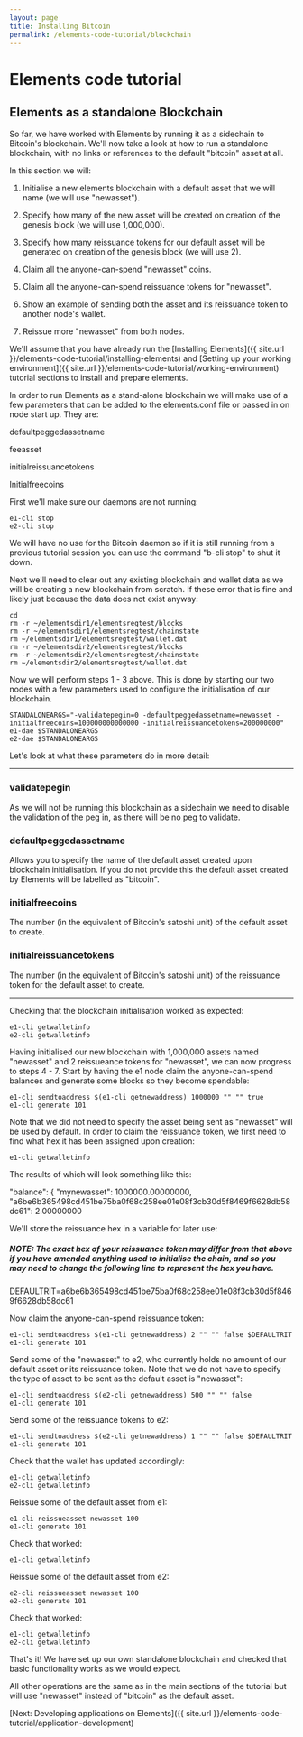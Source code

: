 ```yaml
---
layout: page
title: Installing Bitcoin
permalink: /elements-code-tutorial/blockchain
---
```


# Elements code tutorial

## Elements as a standalone Blockchain

So far, we have worked with Elements by running it as a sidechain to Bitcoin's blockchain. We'll now take a look at how to run a standalone blockchain, with no links or references to the default "bitcoin" asset at all. 

In this section we will:

1)    Initialise a new elements blockchain with a default asset that we will name (we will use "newasset").

2)    Specify how many of the new asset will be created on creation of the genesis block (we will use 1,000,000).

3)    Specify how many reissuance tokens for our default asset will be generated on creation of the genesis block (we will use 2).

4)    Claim all the anyone-can-spend "newasset" coins. 

5)    Claim all the anyone-can-spend reissuance tokens for "newasset".

6)    Show an example of sending both the asset and its reissuance token to another node's wallet.

7)    Reissue more "newasset" from both nodes.

We'll assume that you have already run the [Installing Elements]({{ site.url }}/elements-code-tutorial/installing-elements) and [Setting up your working environment]({{ site.url }}/elements-code-tutorial/working-environment) tutorial sections to install and prepare elements.
   
In order to run Elements as a stand-alone blockchain we will make use of a few parameters that can be added to the elements.conf file or passed in on node start up. They are:

<div class="console-output">defaultpeggedassetname

feeasset

initialreissuancetokens

Initialfreecoins
</div>

First we'll make sure our daemons are not running: 

~~~~
e1-cli stop
e2-cli stop
~~~~

We will have no use for the Bitcoin daemon so if it is still running from a previous tutorial session you can use the command "b-cli stop" to shut it down.

Next we'll need to clear out any existing blockchain and wallet data as we will be creating a new blockchain from scratch. If these error that is fine and likely just because the data does not exist anyway:

~~~~
cd 
rm -r ~/elementsdir1/elementsregtest/blocks
rm -r ~/elementsdir1/elementsregtest/chainstate
rm ~/elementsdir1/elementsregtest/wallet.dat
rm -r ~/elementsdir2/elementsregtest/blocks
rm -r ~/elementsdir2/elementsregtest/chainstate
rm ~/elementsdir2/elementsregtest/wallet.dat
~~~~

Now we will perform steps 1 - 3 above. This is done by starting our two nodes with a few parameters used to configure the initialisation of our blockchain.

~~~~
STANDALONEARGS="-validatepegin=0 -defaultpeggedassetname=newasset -initialfreecoins=100000000000000 -initialreissuancetokens=200000000"
e1-dae $STANDALONEARGS
e2-dae $STANDALONEARGS
~~~~

Let's look at what these parameters do in more detail:

* * * 

### validatepegin
As we will not be running this blockchain as a sidechain we need to disable the validation of the peg in, as there will be no peg to validate.

### defaultpeggedassetname
Allows you to specify the name of the default asset created upon blockchain initialisation. If you do not provide this the default asset created by Elements will be labelled as "bitcoin".

### initialfreecoins
The number (in the equivalent of Bitcoin's satoshi unit) of the default asset to create. 

### initialreissuancetokens
The number (in the equivalent of Bitcoin's satoshi unit) of the reissuance token for the default asset to create. 

* * * 

Checking that the blockchain initialisation worked as expected:

~~~~
e1-cli getwalletinfo
e2-cli getwalletinfo
~~~~

Having initialised our new blockchain with 1,000,000 assets named "newasset" and 2 reissueance tokens for "newasset", we can now progress to steps 4 - 7. Start by having the e1 node claim the anyone-can-spend balances and generate some blocks so they become spendable:

~~~~
e1-cli sendtoaddress $(e1-cli getnewaddress) 1000000 "" "" true
e1-cli generate 101
~~~~

Note that we did not need to specify the asset being sent as "newasset" will be used by default. In order to claim the reissuance token, we first need to find what hex it has been assigned upon creation:

~~~~
e1-cli getwalletinfo
~~~~

The results of which will look something like this:

<div class="console-output">"balance": {
    "mynewasset": 1000000.00000000,
    "a6be6b365498cd451be75ba0f68c258ee01e08f3cb30d5f8469f6628db58dc61": 2.00000000
</div>

We'll store the reissuance hex in a variable for later use:

##### NOTE: The exact hex of your reissuance token may differ from that above if you have amended anything used to initialise the chain, and so you may need to change the following line to represent the hex you have.

<div class="console-output">DEFAULTRIT=a6be6b365498cd451be75ba0f68c258ee01e08f3cb30d5f8469f6628db58dc61
</div>

Now claim the anyone-can-spend reissuance token:

~~~~
e1-cli sendtoaddress $(e1-cli getnewaddress) 2 "" "" false $DEFAULTRIT
e1-cli generate 101
~~~~

Send some of the "newasset" to e2, who currently holds no amount of our default asset or its reissuance token. Note that we do not have to specify the type of asset to be sent as the default asset is "newasset":

~~~~
e1-cli sendtoaddress $(e2-cli getnewaddress) 500 "" "" false 
e1-cli generate 101
~~~~

Send some of the reissuance tokens to e2:

~~~~
e1-cli sendtoaddress $(e2-cli getnewaddress) 1 "" "" false $DEFAULTRIT
e1-cli generate 101
~~~~

Check that the wallet has updated accordingly:

~~~~
e1-cli getwalletinfo
e2-cli getwalletinfo
~~~~

Reissue some of the default asset from e1:

~~~~
e1-cli reissueasset newasset 100
e1-cli generate 101
~~~~

Check that worked:

~~~~
e1-cli getwalletinfo
~~~~

Reissue some of the default asset from e2:

~~~~
e2-cli reissueasset newasset 100
e2-cli generate 101
~~~~

Check that worked:

~~~~
e1-cli getwalletinfo
e2-cli getwalletinfo
~~~~

That's it! We have set up our own standalone blockchain and checked that basic functionality works as we would expect.

All other operations are the same as in the main sections of the tutorial but will use "newasset" instead of "bitcoin" as the default asset.


[Next: Developing applications on Elements]({{ site.url }}/elements-code-tutorial/application-development)

